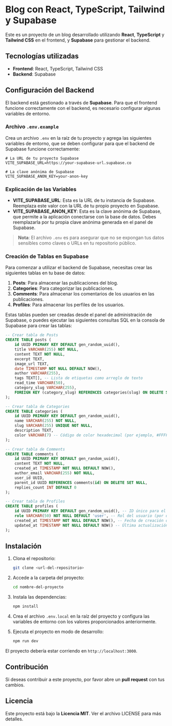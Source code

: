 
# Blog con React, TypeScript, Tailwind y Supabase

Este es un proyecto de un blog desarrollado utilizando **React**, **TypeScript** y **Tailwind CSS** en el frontend, y **Supabase** para gestionar el backend.

## Tecnologías utilizadas

- **Frontend**: React, TypeScript, Tailwind CSS
- **Backend**: Supabase

## Configuración del Backend

El backend está gestionado a través de **Supabase**. Para que el frontend funcione correctamente con el backend, es necesario configurar algunas variables de entorno.

### Archivo `.env.example`

Crea un archivo `.env` en la raíz de tu proyecto y agrega las siguientes variables de entorno, que se deben configurar para que el backend de Supabase funcione correctamente:

```env
# La URL de tu proyecto Supabase
VITE_SUPABASE_URL=https://your-supabase-url.supabase.co

# La clave anónima de Supabase
VITE_SUPABASE_ANON_KEY=your-anon-key
```

### Explicación de las Variables

- **VITE_SUPABASE_URL**: Esta es la URL de tu instancia de Supabase. Reemplaza este valor con la URL de tu propio proyecto en Supabase.
- **VITE_SUPABASE_ANON_KEY**: Esta es la clave anónima de Supabase, que permite a la aplicación conectarse con la base de datos. Debes reemplazarla por tu propia clave anónima generada en el panel de Supabase.

> **Nota**: El archivo `.env` es para asegurar que no se expongan tus datos sensibles como claves o URLs en tu repositorio público.

### Creación de Tablas en Supabase

Para comenzar a utilizar el backend de Supabase, necesitas crear las siguientes tablas en tu base de datos:

1. **Posts**: Para almacenar las publicaciones del blog.
2. **Categories**: Para categorizar las publicaciones.
3. **Comments**: Para almacenar los comentarios de los usuarios en las publicaciones.
4. **Profiles**: Para almacenar los perfiles de los usuarios.

Estas tablas pueden ser creadas desde el panel de administración de Supabase, o puedes ejecutar las siguientes consultas SQL en la consola de Supabase para crear las tablas:

```sql
-- Crear tabla de Posts
CREATE TABLE posts (
    id UUID PRIMARY KEY DEFAULT gen_random_uuid(),
    title VARCHAR(255) NOT NULL,
    content TEXT NOT NULL,
    excerpt TEXT,
    image_url TEXT,
    date TIMESTAMP NOT NULL DEFAULT NOW(),
    author VARCHAR(255),
    tags TEXT[], -- Lista de etiquetas como arreglo de texto
    read_time VARCHAR(50),
    category_slug VARCHAR(255),
    FOREIGN KEY (category_slug) REFERENCES categories(slug) ON DELETE SET NULL
);

-- Crear tabla de Categories
CREATE TABLE categories (
    id UUID PRIMARY KEY DEFAULT gen_random_uuid(),
    name VARCHAR(255) NOT NULL,
    slug VARCHAR(255) UNIQUE NOT NULL,
    description TEXT,
    color VARCHAR(7) -- Código de color hexadecimal (por ejemplo, #FFFFFF)
);

-- Crear tabla de Comments
CREATE TABLE comments (
    id UUID PRIMARY KEY DEFAULT gen_random_uuid(),
    content TEXT NOT NULL,
    created_at TIMESTAMP NOT NULL DEFAULT NOW(),
    author_email VARCHAR(255) NOT NULL,
    user_id UUID,
    parent_id UUID REFERENCES comments(id) ON DELETE SET NULL,
    replies_count INT DEFAULT 0
);

-- Crear tabla de Profiles
CREATE TABLE profiles (
    id UUID PRIMARY KEY DEFAULT gen_random_uuid(), -- ID único para el perfil
    role VARCHAR(50) NOT NULL DEFAULT 'user', -- Rol del usuario (por defecto 'user')
    created_at TIMESTAMP NOT NULL DEFAULT NOW(), -- Fecha de creación del perfil
    updated_at TIMESTAMP NOT NULL DEFAULT NOW() -- Última actualización del perfil
);
```

## Instalación

1. Clona el repositorio:
   ```bash
   git clone <url-del-repositorio>
   ```

2. Accede a la carpeta del proyecto:
   ```bash
   cd nombre-del-proyecto
   ```

3. Instala las dependencias:
   ```bash
   npm install
   ```

4. Crea el archivo `.env.local` en la raíz del proyecto y configura las variables de entorno con los valores proporcionados anteriormente.

5. Ejecuta el proyecto en modo de desarrollo:
   ```bash
   npm run dev
   ```

El proyecto debería estar corriendo en `http://localhost:3000`.

## Contribución

Si deseas contribuir a este proyecto, por favor abre un **pull request** con tus cambios.

## Licencia

Este proyecto está bajo la **Licencia MIT**. Ver el archivo LICENSE para más detalles.
